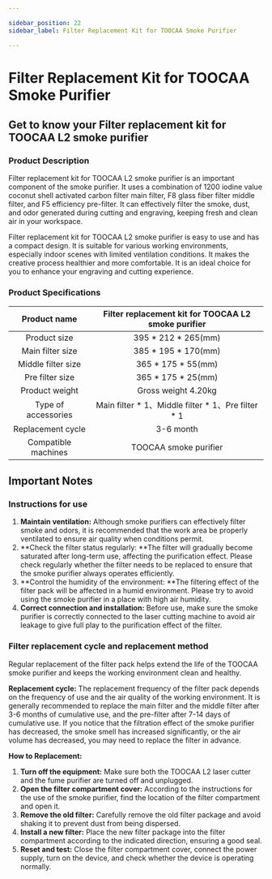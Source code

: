 ```yaml
---

sidebar_position: 22
sidebar_label: Filter Replacement Kit for TOOCAA Smoke Purifier

---
```

# Filter Replacement Kit for TOOCAA Smoke Purifier
## Get to know your Filter replacement kit for TOOCAA L2 smoke purifier
### Product Description
Filter replacement kit for TOOCAA L2 smoke purifier is an important component of the smoke purifier. It uses a combination of 1200 iodine value coconut shell activated carbon filter main filter, F8 glass fiber filter middle filter, and F5 efficiency pre-filter. It can effectively filter the smoke, dust, and odor generated during cutting and engraving, keeping fresh and clean air in your workspace.

Filter replacement kit for TOOCAA L2 smoke purifier is easy to use and has a compact design. It is suitable for various working environments, especially indoor scenes with limited ventilation conditions. It makes the creative process healthier and more comfortable. It is an ideal choice for you to enhance your engraving and cutting experience.

### Product Specifications
| Product name | Filter replacement kit for TOOCAA L2 smoke purifier |
| :---: | :---: |
| Product size | 395 * 212 * 265(mm) |
| Main filter size | 385 * 195 * 170(mm) |
| Middle filter size | 365 * 175 * 55(mm) |
| Pre filter size | 365 * 175 * 25(mm) |
| Product weight | Gross weight 4.20kg |
| Type of accessories | Main filter * 1、Middle filter * 1、Pre filter * 1 |
| Replacement cycle |  3-6 month |
| Compatible machines | TOOCAA smoke purifier |


## Important Notes  
### Instructions for use
1. **Maintain ventilation:** Although smoke purifiers can effectively filter smoke and odors, it is recommended that the work area be properly ventilated to ensure air quality when conditions permit.
2. **Check the filter status regularly: **The filter will gradually become saturated after long-term use, affecting the purification effect. Please check regularly whether the filter needs to be replaced to ensure that the smoke purifier always operates efficiently.
3. **Control the humidity of the environment: **The filtering effect of the filter pack will be affected in a humid environment. Please try to avoid using the smoke purifier in a place with high air humidity.
4. **Correct connection and installation:** Before use, make sure the smoke purifier is correctly connected to the laser cutting machine to avoid air leakage to give full play to the purification effect of the filter.

### Filter replacement cycle and replacement method
Regular replacement of the filter pack helps extend the life of the TOOCAA smoke purifier and keeps the working environment clean and healthy.

**Replacement cycle:** The replacement frequency of the filter pack depends on the frequency of use and the air quality of the working environment. It is generally recommended to replace the main filter and the middle filter after 3-6 months of cumulative use, and the pre-filter after 7-14 days of cumulative use. If you notice that the filtration effect of the smoke purifier has decreased, the smoke smell has increased significantly, or the air volume has decreased, you may need to replace the filter in advance.



**How to Replacement:**

1. **Turn off the equipment:** Make sure both the TOOCAA L2 laser cutter and the fume purifier are turned off and unplugged.
2. **Open the filter compartment cover:** According to the instructions for the use of the smoke purifier, find the location of the filter compartment and open it.
3. **Remove the old filter:** Carefully remove the old filter package and avoid shaking it to prevent dust from being dispersed.
4. **Install a new filter:** Place the new filter package into the filter compartment according to the indicated direction, ensuring a good seal.
5. **Reset and test:** Close the filter compartment cover, connect the power supply, turn on the device, and check whether the device is operating normally.
